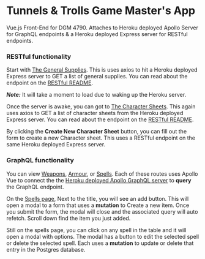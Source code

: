 # Tunnels & Trolls Game Master's App
Vue.js Front-End for DGM 4790. Attaches to Heroku deployed Apollo Server for GraphQL endpoints & a Heroku deployed Express server for RESTful endpoints.

### RESTful functionality
Start with [The General Supplies](https://pbeard-tunnelsntrolls.netlify.app/gm-guide/supplies). This is uses axios to hit a Heroku deployed Express server to GET a list of general supplies. You can read about the endpoint on the [RESTful README](https://github.com/gibriil/peter-beard-final-rest#get-all-general-supplies).

__*Note:*__ It will take a moment to load due to waking up the Heroku server.

Once the server is awake, you can got to [The Character Sheets](https://pbeard-tunnelsntrolls.netlify.app/character). This again uses axios to GET a list of character sheets from the Heroku deployed Express server. You can read about the endpoint on the [RESTful README](http://localhost:8080/character).

By clicking the __Create New Character Sheet__ button, you can fill out the form to create a new Character sheet. This uses a RESTful endpoint on the same Heroku deployed Express server.

### GraphQL functionality
You can view [Weapons](https://pbeard-tunnelsntrolls.netlify.app/gm-guide/weapons), [Armour](https://pbeard-tunnelsntrolls.netlify.app/gm-guide/armour), or [Spells](https://pbeard-tunnelsntrolls.netlify.app/gm-guide/spells). Each of these routes uses Apollo Vue to connect the the [Heroku deployed Apollo GraphQL server](https://pbeard-tunnels-and-trolls-gql.herokuapp.com/) to __query__ the GraphQL endpoint.

On the [Spells page](http://localhost:8080/gm-guide/spells), Next to the title, you will see an add button. This will open a modal to a form that uses a __mutation__ to Create a new item. Once you submit the form, the modal will close and the associated query will auto refetch. Scroll down find the item you just added.

Still on the spells page, you can click on any spell in the table and it will open a modal with options. The modal has a button to edit the selected spell or delete the selected spell. Each uses a __mutation__ to update or delete that entry in the Postgres database.